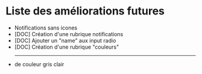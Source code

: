 Liste des améliorations futures
===============================

* Notifications sans icones
* [DOC] Création d'une rubrique notifications
* [DOC] Ajouter un "name" aux input radio 
* [DOC] Création d'une rubrique "couleurs"
* <hr> de couleur gris clair